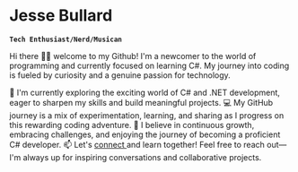 # Jesse Bullard

**`Tech Enthusiast/Nerd/Musican`**

Hi there 👋🏾 welcome to my Github! I'm a newcomer to the world of programming and currently focused on learning C#. My journey into coding is fueled by curiosity and a genuine passion for technology.

🌱 I'm currently exploring the exciting world of C# and .NET development, eager to sharpen my skills and build meaningful projects.
💻 My GitHub journey is a mix of experimentation, learning, and sharing as I progress on this rewarding coding adventure.
🚀 I believe in continuous growth, embracing challenges, and enjoying the journey of becoming a proficient C# developer.
📫 Let's <a href="https://www.instagram.com/i.am.jessee/">connect </a> and learn together! Feel free to reach out—I'm always up for inspiring conversations and collaborative projects. 
<!--
**iamjessee/iamjessee** is a ✨ _special_ ✨ repository because its `README.md` (this file) appears on your GitHub profile.

Here are some ideas to get you started:

- 🔭 I’m currently working on ...
- 🌱 I’m currently learning ...
- 👯 I’m looking to collaborate on ...
- 🤔 I’m looking for help with ...
- 💬 Ask me about ...
- 📫 How to reach me: ...
- 😄 Pronouns: ...
- ⚡ Fun fact: ...
-->
